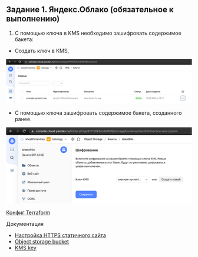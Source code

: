 ## Задание 1. Яндекс.Облако (обязательное к выполнению)
1. С помощью ключа в KMS необходимо зашифровать содержимое бакета:
- Создать ключ в KMS,

<p align="left">
  <img src="./pic/15.3_1.png">
</p>

- С помощью ключа зашифровать содержимое бакета, созданного ранее.

<p align="left">
  <img src="./pic/15.3_2.png">
</p>

[Конфиг Terraform](https://github.com/sisipka/terraform_yandex_kms)


Документация
- [Настройка HTTPS статичного сайта](https://cloud.yandex.ru/docs/storage/operations/hosting/certificate)
- [Object storage bucket](https://registry.terraform.io/providers/yandex-cloud/yandex/latest/docs/resources/storage_bucket)
- [KMS key](https://registry.terraform.io/providers/yandex-cloud/yandex/latest/docs/resources/kms_symmetric_key)